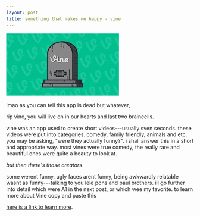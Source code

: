 ```yaml
---
layout: post
title: something that makes me happy - vine
---
```


![blog header](/images/ripvine2.png)

lmao as you can tell this app is dead but whatever, 

rip vine, you will live on in our hearts and last two braincells.

vine was an app used to create short videos---usually sven seconds. these videos were put into categories. comedy, family friendly, animals and etc. you may be asking, "were they actually funny?". i shall answer this in a short and appropriate way.
most vines were true comedy, the really rare and beautiful ones were quite a beauty to look at.

*but then there's those creators*

some werent funny, ugly faces arent funny, being awkwardly relatable wasnt as funny---talking to you lele pons and paul brothers. ill go further into detail which were A1 in the next post, or which wee my favorite. to learn more about Vine copy and paste this

[here is a link to learn more](https://en.wikipedia.org/wiki/Vine_(service)). 
